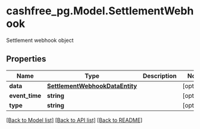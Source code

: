 # cashfree_pg.Model.SettlementWebhook
Settlement webhook object

## Properties

Name | Type | Description | Notes
------------ | ------------- | ------------- | -------------
**data** | [**SettlementWebhookDataEntity**](SettlementWebhookDataEntity.md) |  | [optional] 
**event_time** | **string** |  | [optional] 
**type** | **string** |  | [optional] 

[[Back to Model list]](../README.md#documentation-for-models) [[Back to API list]](../README.md#documentation-for-api-endpoints) [[Back to README]](../README.md)

